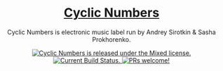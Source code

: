 <h1 align="center">
  <a href="https://minikin.me/cyclic_numbers/">
   Cyclic Numbers
  </a>
</h1>

<p align="center">
 Cyclic Numbers is electronic music label run by Andrey Sirotkin & Sasha Prokhorenko.
</p>

<p align="center">
  <a href="https://github.com/minikin/cyclic_numbers/blob/master/LICENSE">
    <img src="https://img.shields.io/badge/license-Mixed-blue.svg" alt="Cyclic Numbers is released under the Mixed license." />
  </a>
  <a href="https://codemagic.io/apps/5cdb3c1ed85907001941f21e/5cdb3c1ed85907001941f21d/latest_build">
    <img src="https://api.codemagic.io/apps/5cdb3c1ed85907001941f21e/5cdb3c1ed85907001941f21d/status_badge.svg" alt="Current Build Status." />
  </a>
  <a href="https://github.com/minikin/flutter-web-demo/blob/master/CONTRIBUTING.md">
    <img src="https://img.shields.io/badge/PRs-welcome-brightgreen.svg" alt="PRs welcome!" />
  </a>
</p>
